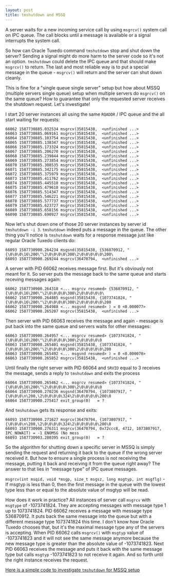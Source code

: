 ```yaml
---
layout: post
title: tmshutdown and MSSQ
---
```


A server waits for a new incoming service call by using `msgrcv()` system call on IPC queue. The call blocks until a message is available or a signal interrupts the system call.

So how can Oracle Tuxedo command `tmshutdown` stop and shut down the server? Sending a signal might do more harm to the server code so it's not an option. `tmshutdown` could delete the IPC queue and that should make `msgrcv()` to return. The last and most reliable way is to put a special message in the queue - `msgrcv()` will return and the server can shut down cleanly.

This is fine for a "single queue single server" setup but how about MSSQ (multiple servers single queue) setup when multiple servers do `msgrcv()` on the same queue? How to guarantee that only the requested server receives the shutdown request. Let's investigate!

I start 20 server instances all using the same `RQADDR` / IPC queue and the all start waiting for requests:

	66062 1587730885.032534 msgrcv(35815438,  <unfinished ...>
	66063 1587730885.069161 msgrcv(35815438,  <unfinished ...>
	66064 1587730885.103754 msgrcv(35815438,  <unfinished ...>
	66065 1587730885.138347 msgrcv(35815438,  <unfinished ...>
	66066 1587730885.173324 msgrcv(35815438,  <unfinished ...>
	66067 1587730885.206270 msgrcv(35815438,  <unfinished ...>
	66068 1587730885.239844 msgrcv(35815438,  <unfinished ...>
	66069 1587730885.273854 msgrcv(35815438,  <unfinished ...>
	66070 1587730885.308535 msgrcv(35815438,  <unfinished ...>
	66071 1587730885.342175 msgrcv(35815438,  <unfinished ...>
	66072 1587730885.375979 msgrcv(35815438,  <unfinished ...>
	66073 1587730885.411762 msgrcv(35815438,  <unfinished ...>
	66074 1587730885.445510 msgrcv(35815438,  <unfinished ...>
	66075 1587730885.479610 msgrcv(35815438,  <unfinished ...>
	66076 1587730885.514347 msgrcv(35815438,  <unfinished ...>
	66077 1587730885.546221 msgrcv(35815438,  <unfinished ...>
	66078 1587730885.577737 msgrcv(35815438,  <unfinished ...>
	66079 1587730885.623727 msgrcv(35815438,  <unfinished ...>
	66089 1587730885.658156 msgrcv(35815438,  <unfinished ...>
	66090 1587730885.690927 msgrcv(35815438,  <unfinished ...>

Now let's shut down one of those 20 server instances by server id `tmshutdown -i 3`. `tmshutdown` indeed puts a message in the queue. The other thing you'll notice is `tmshutdown` waits for a response message just like regular Oracle Tuxedo clients do:

	66093 1587730900.264234 msgsnd(35815438, {536870912, "{\0\0\0\16\200\"\2\0\0\0\0\300\2\0\0\0\0\0\200\
	66093 1587730900.269244 msgrcv(36470794,  <unfinished ...>

A server with PID 66062 receives message first. But it's obviously not meant for it. So server puts the message back to the same queue and starts receving messages again:

	66062 1587730900.264318 <... msgrcv resumed> {536870912, "{\0\0\0\16\200\"\2\0\0\0\0\300\2\0\0\0\0\0\
	66062 1587730900.264885 msgsnd(35815438, {1073741824, "{\0\0\0\16\200\"\2\0\0\0\0\300\2\0\0\0\0\0\200
	66062 1587730900.264988 <... msgsnd resumed> ) = 0 <0.000077>
	66062 1587730900.265207 msgrcv(35815438,  <unfinished ...>

Then server with PID 66063 receives the message and again - message is put back into the same queue and servers waits for other messages:

	66063 1587730900.264957 <... msgrcv resumed> {1073741824, "{\0\0\0\16\200\"\2\0\0\0\0\300\2\0\0\0\0\0
	66063 1587730900.265401 msgsnd(35815438, {1073741824, "{\0\0\0\16\200\"\2\0\0\0\0\300\2\0\0\0\0\0\200
	66063 1587730900.265492 <... msgsnd resumed> ) = 0 <0.000070>
	66063 1587730900.265852 msgrcv(35815438,  <unfinished ...>

Until finally the right server with PID 66064 and `SRVID` equal to 3 receives the message, sends a reply to `tmshutdown` and exits the process

	66064 1587730900.265462 <... msgrcv resumed> {1073741824, "{\0\0\0\16\200\"\2\0\0\0\0\300\2\0\0\0\0\0
	66064 1587730900.270236 msgsnd(36470794, {1073807917, "{\0\0\0\n\200,\2\0\0\0\0\324\2\0\0\0\0\0\200\0
	66064 1587730900.275417 exit_group(0)   = ?

And `tmshutdown` gets its response and exits:

	66093 1587730900.271627 msgrcv(36470794, {1073807917, "{\0\0\0\n\200,\2\0\0\0\0\324\2\0\0\0\0\0\200\0
	66093 1587730900.276311 msgrcv(36470794, 0x72ccc8, 4712, 1073807917, IPC_NOWAIT) = -1 ENOMSG (No mess
	66093 1587730903.280395 exit_group(0)   = ?
	

So the algorithm for shutting down a specific server in MSSQ is simply sending the request and returning it back to the queue if the wrong server received it. But how to ensure a single process is not receiving the message, putting it back and receiving it from the queue right away? The answer to that lies in "message type" of IPC queue messages.

`msgrcv(int msqid, void *msgp, size_t msgsz, long msgtyp, int msgflg)` - If msgtyp is less than 0, then the first message in the queue with the lowest type less than or  equal to the absolute value of msgtyp will be read.

How does it work in practice? All instances of server call `msgrcv` with `msgtype` of -1073741824. They are accepting messages with message type 1 up to 1073741824. PID 66062 receives a message with message type 536870912. It puts back the same message into the queue but with a different message type 1073741824 this time. I don't know how Oracle Tuxedo chooses that, but it's the maximal message type any of the servers is accepting. When PID 66062 calls `msgrcv()` with `msgtyp` value of -1073741823 and it will not see the same message anymore because the new message type is greater than the absolute value of -1073741823. Next PID 66063 receives the message and puts it back with the same message type but calls `msgtyp` -1073741823 to not receive it again. And so forth until the right instance receives the request.


[Here is a simple code to investigate `tmshutdown` for MSSQ setup](https://github.com/fuxedo/tuxedo-examples/tree/master/tmshutdown)
